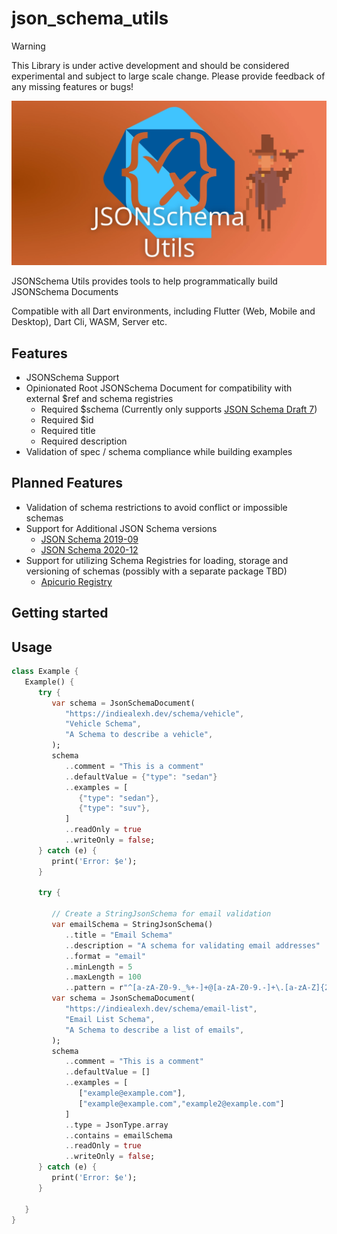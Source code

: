 # json_schema_utils

> [!WARNING]
> This Library is under active development and should be considered experimental and subject to large scale change.
> Please provide feedback of any missing features or bugs!


![JSONSchema Utils Logo](https://raw.githubusercontent.com/indiealexh/dart-json-schema-utils/refs/heads/main/doc/assets/dart-json-schema-utils-header.webp)

JSONSchema Utils provides tools to help programmatically build JSONSchema Documents

Compatible with all Dart environments, including Flutter (Web, Mobile and Desktop), Dart Cli, WASM, Server etc.

## Features

 - JSONSchema Support
 - Opinionated Root JSONSchema Document for compatibility with external $ref and schema registries
   - Required $schema (Currently only supports [JSON Schema Draft 7](https://json-schema.org/draft-07))
   - Required $id
   - Required title
   - Required description
 - Validation of spec / schema compliance while building examples

## Planned Features

 - Validation of schema restrictions to avoid conflict or impossible schemas
 - Support for Additional JSON Schema versions
   - [JSON Schema 2019-09](https://json-schema.org/draft/2019-09)
   - [JSON Schema 2020-12](https://json-schema.org/draft/2020-12)
 - Support for utilizing Schema Registries for loading, storage and versioning of schemas (possibly with a separate package TBD)
   - [Apicurio Registry](https://www.apicur.io/registry/)

## Getting started

## Usage

```dart
class Example {
   Example() {
      try {
         var schema = JsonSchemaDocument(
            "https://indiealexh.dev/schema/vehicle",
            "Vehicle Schema",
            "A Schema to describe a vehicle",
         );
         schema
            ..comment = "This is a comment"
            ..defaultValue = {"type": "sedan"}
            ..examples = [
               {"type": "sedan"},
               {"type": "suv"},
            ]
            ..readOnly = true
            ..writeOnly = false;
      } catch (e) {
         print('Error: $e');
      }

      try {

         // Create a StringJsonSchema for email validation
         var emailSchema = StringJsonSchema()
            ..title = "Email Schema"
            ..description = "A schema for validating email addresses"
            ..format = "email"
            ..minLength = 5
            ..maxLength = 100
            ..pattern = r"^[a-zA-Z0-9._%+-]+@[a-zA-Z0-9.-]+\.[a-zA-Z]{2,}$";
         var schema = JsonSchemaDocument(
            "https://indiealexh.dev/schema/email-list",
            "Email List Schema",
            "A Schema to describe a list of emails",
         );
         schema
            ..comment = "This is a comment"
            ..defaultValue = []
            ..examples = [
               ["example@example.com"],
               ["example@example.com","example2@example.com"]
            ]
            ..type = JsonType.array
            ..contains = emailSchema
            ..readOnly = true
            ..writeOnly = false;
      } catch (e) {
         print('Error: $e');
      }

   }
}
```
